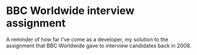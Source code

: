# BBC Worldwide interview assignment
A reminder of how far I've come as a developer, my solution to the assignment that BBC Worldwide gave to interview candidates back in 2008.

